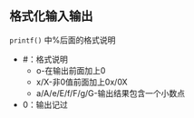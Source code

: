 ## 格式化输入输出
`printf()` 中%后面的格式说明

+ #：格式说明
  + o-在输出前面加上0
  + x/X-非0值前面加上0x/0X
  + a/A/e/E/f/F/g/G-输出结果包含一个小数点
+ 0：输出记过